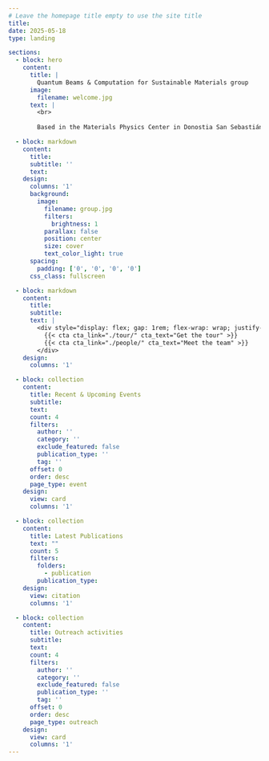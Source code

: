 ```yaml
---
# Leave the homepage title empty to use the site title
title:
date: 2025-05-18
type: landing

sections:
  - block: hero
    content:
      title: |
        Quantum Beams & Computation for Sustainable Materials group
      image:
        filename: welcome.jpg
      text: |
        <br>
        
        Based in the Materials Physics Center in Donostia San Sebastián, we are focused on the use and development of neutron-based and computation techniques to improve our knowledge of energy materials

  - block: markdown
    content:
      title:
      subtitle: ''
      text:
    design:
      columns: '1'
      background:
        image: 
          filename: group.jpg
          filters:
            brightness: 1
          parallax: false
          position: center
          size: cover
          text_color_light: true
      spacing:
        padding: ['0', '0', '0', '0']
      css_class: fullscreen

  - block: markdown
    content:
      title:
      subtitle:
      text: |
        <div style="display: flex; gap: 1rem; flex-wrap: wrap; justify-content: center;">
          {{< cta cta_link="./tour/" cta_text="Get the tour" >}}
          {{< cta cta_link="./people/" cta_text="Meet the team" >}}
        </div>
    design:
      columns: '1'

  - block: collection
    content:
      title: Recent & Upcoming Events
      subtitle:
      text:
      count: 4
      filters:
        author: ''
        category: ''
        exclude_featured: false
        publication_type: ''
        tag: ''
      offset: 0
      order: desc
      page_type: event
    design:
      view: card
      columns: '1'

  - block: collection
    content:
      title: Latest Publications
      text: ""
      count: 5
      filters:
        folders:
          - publication
        publication_type:
    design:
      view: citation
      columns: '1'

  - block: collection
    content:
      title: Outreach activities
      subtitle:
      text:
      count: 4
      filters:
        author: ''
        category: ''
        exclude_featured: false
        publication_type: ''
        tag: ''
      offset: 0
      order: desc
      page_type: outreach
    design:
      view: card
      columns: '1'
---
```

